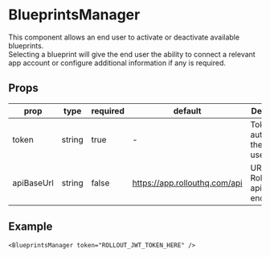 # BlueprintsManager

This component allows an end user to activate or deactivate available blueprints.<br />
Selecting a blueprint will give the end user the ability to connect a relevant app account or configure additional information if any is required.

## Props

| prop       | type   | required | default                       | Description                         |
| ---------- | ------ | -------- | ----------------------------- | ----------------------------------- |
| token      | string | true     | -                             | Token to authenticate the end user. |
| apiBaseUrl | string | false    | https://app.rollouthq.com/api | URL to the Rollout HQ api endpoint. |

## Example

```tsx
<BlueprintsManager token="ROLLOUT_JWT_TOKEN_HERE" />
```
